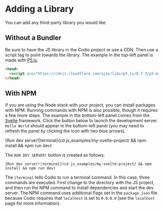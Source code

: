 # Adding a Library

You can add any third-party library you would like.

## Without a Bundler
Be sure to have the JS library in the Codio project or use a CDN. Then use a script tag to point towards the library. The example in the top-left panel is made with [P5.js](https://p5js.org).

```html
<head>
  <script src="https://cdnjs.cloudflare.com/ajax/libs/p5.js/0.7.3/p5.min.js"></script>
</head>
```

## With NPM
If you are using the Node stack with your project, you can install packages with NPM. Running commands with NPM is also possible, though it requires a few more steps. The example in the bottom-left panel comes from the [Svelte](https://svelte.dev) framework. Click the button below to launch the development server. `Hello World` should appear in the bottom-left panel (you may need to refresh the panel by clicking the icon with two blue arrows). 

{Run dev server!|terminal}(cd js_examples/my-svelte-project/ && npm install && npm run dev)

The `RUN DEV SERVER!` button is created as follows:

```
{Run dev server!|terminal}(cd js_examples/my-svelte-project/ && npm install && npm run dev)
```

The `|terminal` tells Codio to run a terminal command. In this case, three commands are executed. First change to the directory with the JS project, and then run the NPM command to install dependencies and start the dev server. The NPM command uses additional flags set in the `package.json` file because Codio requires that `localhost` is set to `0.0.0.0` (see the `localhost` page for more information).